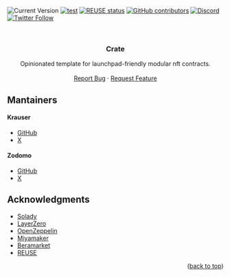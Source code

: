 <!--
SPDX-License-Identifier: CC-BY-SA-4.0

SPDX-FileType: TEXT

SPDX-FileCopyrightText: 2024 Johannes Krauser III <krauser@co.xyz>, Zodomo <zodomo@proton.me>

SPDX-FileContributor: Johannes Krauser III <krauser@co.xyz>
-->

<a id="readme-top"></a>

![Current Version](https://img.shields.io/badge/version-v0.1-blue)
[![test](https://github.com/common-resources/crate/actions/workflows/test.yml/badge.svg?branch=main)](https://github.com/common-resources/crate/actions/workflows/test.yml)
[![REUSE status](https://api.reuse.software/badge/github.com/common-resources/crate)](https://api.reuse.software/info/github.com/common-resources/crate)
[![GitHub contributors](https://img.shields.io/github/contributors/common-resources/crate)](https://github.com/common-resources/crate/graphs/contributors)
[![Discord](https://img.shields.io/discord/1110698852404711448)](https://discord.gg/G6nARH2Cdp)
[![Twitter Follow](https://img.shields.io/twitter/follow/miyamaker2?style=social)](https://twitter.com/intent/user?screen_name=miyamaker2)

<!-- PROJECT LOGO -->
<br />
<div align="center">

<h3 align="center">Crate</h3>

  <p align="center">
    Opinionated template for launchpad-friendly modular nft contracts.
    <br />
    <br />
    <a href="https://github.com/common-resources/crate/issues/new?labels=bug&template=bug-report---.md">Report Bug</a>
    ·
    <a href="https://github.com/common-resources/crate/issues/new?labels=enhancement&template=feature-request---.md">Request Feature</a>
  </p>
</div>

<!-- TABLE OF CONTENTS
<details>
  <summary>Table of Contents</summary>
  <ol>
    <li>
      <a href="#about-the-project">About The Project</a>
      <ul>
        <li><a href="#built-with">Built With</a></li>
      </ul>
    </li>
    <li>
      <a href="#getting-started">Getting Started</a>
      <ul>
        <li><a href="#prerequisites">Prerequisites</a></li>
        <li><a href="#installation">Installation</a></li>
      </ul>
    </li>
    <li><a href="#usage">Usage</a></li>
    <li><a href="#roadmap">Roadmap</a></li>
    <li><a href="#contributing">Contributing</a></li>
    <li><a href="#license">License</a></li>
    <li><a href="#contact">Contact</a></li>
    <li><a href="#acknowledgments">Acknowledgments</a></li>
  </ol>
</details>

## About the contracts

[![Product Name Screen Shot][product-screenshot]](https://example.com)

Here's a blank template to get started: To avoid retyping too much info. Do a search and replace with your text editor for the following: `github_username`, `repo_name`, `twitter_handle`, `linkedin_username`, `email_client`, `email`, `project_title`, `project_description`

<p align="right">(<a href="#readme-top">back to top</a>)</p>

## Getting Started

This is an example of how you may give instructions on setting up your project locally.
To get a local copy up and running follow these simple example steps.

### Prerequisites

This is an example of how to list things you need to use the software and how to install them.
* npm
  ```sh
  npm install npm@latest -g
  ```

### Installation

1. Get a free API Key at [https://example.com](https://example.com)
2. Clone the repo
   ```sh
   git clone https://github.com/github_username/repo_name.git
   ```
3. Install NPM packages
   ```sh
   npm install
   ```
4. Enter your API in `config.js`
   ```js
   const API_KEY = 'ENTER YOUR API';
   ```

<p align="right">(<a href="#readme-top">back to top</a>)</p>



## Usage

Use this space to show useful examples of how a project can be used. Additional screenshots, code examples and demos work well in this space. You may also link to more resources.

_For more examples, please refer to the [Documentation](https://example.com)_

<p align="right">(<a href="#readme-top">back to top</a>)</p>



## Roadmap

- [ ] Feature 1
- [ ] Feature 2
- [ ] Feature 3
    - [ ] Nested Feature

See the [open issues](https://github.com/github_username/repo_name/issues) for a full list of proposed features (and known issues).

<p align="right">(<a href="#readme-top">back to top</a>)</p>



## Contributing

Contributions are what make the open source community such an amazing place to learn, inspire, and create. Any contributions you make are **greatly appreciated**.

If you have a suggestion that would make this better, please fork the repo and create a pull request. You can also simply open an issue with the tag "enhancement".
Don't forget to give the project a star! Thanks again!

1. Fork the Project
2. Create your Feature Branch (`git checkout -b feature/AmazingFeature`)
3. Commit your Changes (`git commit -m 'Add some AmazingFeature'`)
4. Push to the Branch (`git push origin feature/AmazingFeature`)
5. Open a Pull Request

<p align="right">(<a href="#readme-top">back to top</a>)</p>
 -->

## Mantainers

#### Krauser

- [GitHub](https://github.com/0xKrauser)
- [X](https://x.com/0xkrauser)

#### Zodomo

- [GitHub](https://github.com/Zodomo/)
- [X](https://x.com/0xZodomo)

## Acknowledgments

- [Solady](https://github.com/vectorized/solady)
- [LayerZero](https://layerzero.network/)
- [OpenZeppelin](https://www.openzeppelin.com/)
- [Miyamaker](https://miyamaker.com/)
- [Beramarket](https://x.com/BeraMarketNFT/)
- [REUSE](https://reuse.software/)

<p align="right">(<a href="#readme-top">back to top</a>)</p>

<!-- MARKDOWN LINKS & IMAGES -->
<!-- https://www.markdownguide.org/basic-syntax/#reference-style-links -->

[contributors-shield]: https://img.shields.io/github/contributors/common-resources/crate.svg?style=for-the-badge
[contributors-url]: https://github.com/common-resources/crate/graphs/contributors
[forks-shield]: https://img.shields.io/github/forks/common-resources/crate.svg?style=for-the-badge
[forks-url]: https://github.com/common-resources/crate/network/members
[stars-shield]: https://img.shields.io/github/stars/common-resources/crate.svg?style=for-the-badge
[stars-url]: https://github.com/common-resources/crate/stargazers
[issues-shield]: https://img.shields.io/github/issues/common-resources/crate.svg?style=for-the-badge
[issues-url]: https://github.com/common-resources/crate/issues
